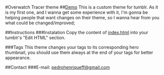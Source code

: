 #Overwatch Tracer theme
##[Demo](http://overwatchthememes.tumblr.com)
This is a custom theme for tumblr. As it is my first one, and I wanna get some experience with it, I'm gonna be helping people that want changes on their theme, so I wanna hear from you what could be changed/improved;



##Instructions
###Instalation
Copy the content of [index.html](https://github.com/pedrohff/overwatchthemes/blob/master/index.html) into your tumblr's "Edit HTML" section.

###Tags
This theme changes your tags to its corresponding hero thumbnail, you should use them always at the end of your tags for better appearance.

##Contact
###E-mail: pedrohenriqueff@gmail.com
